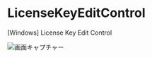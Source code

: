 # LicenseKeyEditControl
[Windows] License Key Edit Control

![画面キャプチャー](https://github.com/kenjinote/LicenseKeyEditControl/wiki/preview.png "画面キャプチャー")
